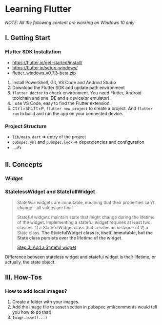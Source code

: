 
Learning Flutter
====

<em>NOTE: All the following content are working on Windows 10 only</em>

I. Getting Start
---

### Flutter SDK Installation

- https://flutter.io/get-started/install/
- https://flutter.io/setup-windows/
- [flutter_windows_v0.7.3-beta.zip][flutter-windows-sdk]

1. Install PowerShell, Git, VS Code and Android Studio
2. Download the Flutter SDK and update path environment
3. `flutter doctor` to check environment. You need Flutter, Android toolchain and one IDE and a device(or emulator).
4. I use VS Code, easy to find the Flutter extension.
5. <kbd>Ctrl</kbd>+<kbd>Shift</kbd>+<kbd>P</kbd>, `flutter new project` to create a project. And `flutter run` to build and run the app on your connected device.

### Project Structure

- `lib/main.dart` ⇒ entry of the project
- `pubspec.yml` and `pubspec.lock` ⇒ dependencies and configuration
- ...✍

II. Concepts
----

### Widget



### StatelessWidget and StatefullWidget

> State<em>less</em> widgets are immutable, meaning that their properties can’t change—all values are final.
>
> State<em>ful</em> widgets maintain state that might change during the lifetime of the widget. Implementing a stateful widget requires at least two classes: 1) a StatefulWidget class that creates an instance of 2) a State class. **The StatefulWidget class is, itself, immutable, but the State class persists over the lifetime of the widget**.
>
> [Step 3: Add a Stateful widget](https://flutter.io/get-started/codelab/)

Difference between stateless widget and stateful widget is their lifetime, or actually, the state object.


III. How-Tos
---

### How to add local images?

1. Create a folder with your images.
2. Add the image file to asset section in pubspec.yml(comments would tell you how to do that)
3. `Image.asset(...)` 

[flutter-windows-sdk]: https://storage.googleapis.com/flutter_infra/releases/beta/windows/flutter_windows_v0.7.3-beta.zip
[emulator-or-simulator]: https://stackoverflow.com/questions/1584617/simulator-or-emulator-what-is-the-difference
<!--stackedit_data:
eyJwcm9wZXJ0aWVzIjoidGl0bGU6IE15IEZsdXR0ZXIgTm90ZV
xuYXV0aG9yOiBaZXJvb2tcbnRhZ3M6ICdGbHV0dGVyLCBBbmRy
b2lkJ1xuY2F0ZWdvcmllczogRmx1dHRlclxuc3RhdHVzOiBkcm
FmdFxuZGF0ZTogJzIwMTgtMDktMTcnXG4iLCJoaXN0b3J5Ijpb
MTIwNjAxNzMwNCwtMTk4NjE1NjE2NywxMzk1Mjg2MDMyLC02MD
Q0Mzk3MDcsLTMxMzc3MTM3NSwyMDI0NzE4NDE3LC0xMzQ5MjE5
NTYxLC0xNTYyODI0NDA0XX0=
-->